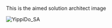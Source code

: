 
This is the aimed solution architect image

![YippiDo_SA](https://user-images.githubusercontent.com/83002165/226248104-b4ff0fa2-cc1a-4637-9363-43ac929c45ca.png)

